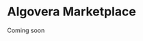 # Algovera Marketplace

Coming soon

<!-- 
There is a strong open source ethos, online presence and passion for good in the AI community (e.g. HuggingFace, EleutherAI). However, workers tend to contribute to these projects on evening and weekends, while sustaining themselves with salaries from tech companies. Can new mechanisms of funding free more people to work full time on open source and AI for Good?

Our mission is to empower data scientists to work for themselves on their own ideas and keep ownership of their creations.


* Medical Image Classification: A team of independent orthopaedic surgeons and data scientists developing classification models for arthroscopic surgery images. More information about the project here. Check out the tutorial and video of the app that we created on HuggingFace Spaces.
* Face Anonymization: Improving fairness of face anonymization algorithms by crowdsourcing data using Web3 technologies. More information about the project here. -->
